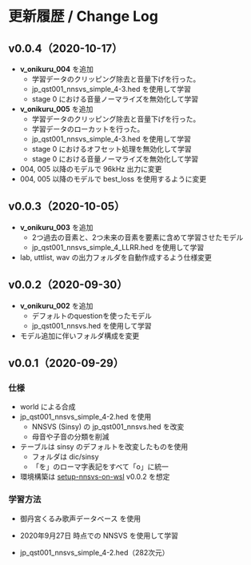# 更新履歴 / Change Log

## v0.0.4（2020-10-17）

- **v_onikuru_004** を追加
  - 学習データのクリッピング除去と音量下げを行った。
  - jp_qst001_nnsvs_simple_4-3.hed を使用して学習
  - stage 0 における音量ノーマライズを無効化して学習
- **v_onikuru_005** を追加
  - 学習データのクリッピング除去と音量下げを行った。
  - 学習データのローカットを行った。
  - jp_qst001_nnsvs_simple_4-3.hed を使用して学習
  - stage 0 におけるオフセット処理を無効化して学習
  - stage 0 における音量ノーマライズを無効化して学習
- 004, 005 以降のモデルで 96kHz 出力に変更
- 004, 005 以降のモデルで best_loss を使用するように変更

## v0.0.3（2020-10-05）

- **v_onikuru_003** を追加
  - 2つ過去の音素と、2つ未来の音素を要素に含めて学習させたモデル
  - jp_qst001_nnsvs_simple_4_LLRR.hed を使用して学習
- lab, uttlist, wav の出力フォルダを自動作成するよう仕様変更

## v0.0.2（2020-09-30）

- **v_onikuru_002** を追加
  - デフォルトのquestionを使ったモデル
  - jp_qst001_nnsvs.hed を使用して学習
- モデル追加に伴いフォルダ構成を変更

## v0.0.1（2020-09-29）

### 仕様

- world による合成
- jp_qst001_nnsvs_simple_4-2.hed を使用
  - NNSVS (Sinsy) の jp_qst001_nnsvs.hed を改変
  - 母音や子音の分類を削減
- テーブルは sinsy のデフォルトを改変したものを使用
  - フォルダは dic/sinsy
  - 「を」のローマ字表記をすべて「o」に統一
- 環境構築は [setup-nnsvs-on-wsl](https://github.com/oatsu-gh/setup-nnsvs-on-wsl) v0.0.2 を想定

### 学習方法

- 御丹宮くるみ歌声データベース を使用

- 2020年9月27日 時点での NNSVS を使用して学習

- jp_qst001_nnsvs_simple_4-2.hed（282次元）